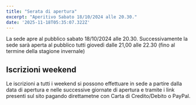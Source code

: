 ```yaml
---
title: "Serata di apertura"
excerpt: "Aperitivo Sabato 18/10/2024 alle 20.30."
date: '2025-11-18T05:35:07.322Z'
---
```


La sede apre al pubblico sabato 18/10/2024 alle 20.30.
Successivamente la sede sarà aperta al pubblico tutti giovedì dalle 21,00 alle 22.30 (fino al termine della stagione invernale)

## Iscrizioni weekend

Le iscrizioni a tutti i weekend si possono effettuare in sede a partire dalla data di apertura e nelle successive giornate di apertura e tramite i link presenti sul sito pagando direttametne con Carta di Credito/Debito o PayPal.
